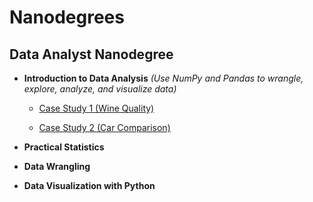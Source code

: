 # Nanodegrees

## Data Analyst Nanodegree

- **Introduction to Data Analysis** *(Use NumPy and Pandas to wrangle, explore, analyze, and visualize data)*

    - [Case Study 1 (Wine Quality)](https://github.com/iDataist/Wine-Quality)

    - [Case Study 2 (Car Comparison)](https://github.com/iDataist/Car-Comparison)

- **Practical Statistics**

- **Data Wrangling**

- **Data Visualization with Python** 




